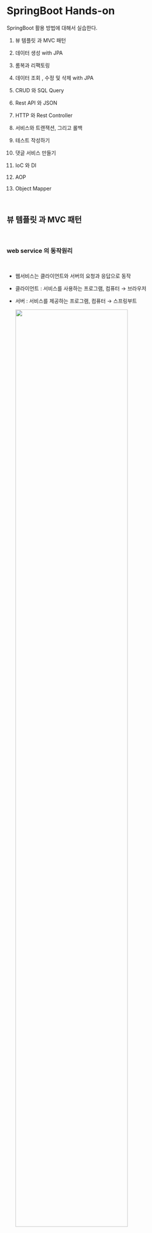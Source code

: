 #  SpringBoot Hands-on
 
SpringBoot 활용 방법에 대해서 실습한다.  

1. 뷰 템플릿 과 MVC 패턴

2. 데이터 생성 with JPA

3. 롬복과 리팩토링

4. 데이터 조회 , 수정 및 삭제  with JPA

5. CRUD 와 SQL Query

6. Rest API 와 JSON 

7. HTTP 와 Rest Controller

8. 서비스와 트랜잭션, 그리고 롤백

9. 테스트 작성하기

10. 댓글 서비스 만들기

11. IoC 와 DI

12. AOP

13. Object Mapper

<br/>

##  뷰 템플릿 과 MVC 패턴


<br/>

### web service 의 동작원리  

<br/>

- 웹서비스는 클라이언트와 서버의 요청과 응답으로 동작
- 클라이언트 : 서비스를 사용하는 프로그램, 컴퓨터 → 브라우저
- 서버 : 서비스를 제공하는 프로그램, 컴퓨터 → 스프링부트

  <img src="./assets/springboot_webservice.png" style="width: 80%; height: auto;"/>  

<br/>

hello world 출력 과정  

<br/>

- 스프링 부트 실행
- src - main - java - 기본패키지 - 메인 메소드를 가진 클래스 실행 (Run)
- Tomcat started on port(s) 8080 (http) → 웹 서버 실행 (동작)
- localhost:8080 → 내 컴퓨터의 서버 주소:포트번호, 포트번호 8080에서
  스프링 부트가 동작
- localhost:8080/hello.html → 'hello world' 출력 → 내 컴퓨터의 8080 
  번호에서 수행되고 있는 서버에게 hello.html 파일 요청  
  localhost:8080/hello.html  : 내 컴퓨터의 8080 번호에서 수행되고 있는 서버에게 hello.html 파일 요청
- src - main  - resources - static - hello.html → static
  폴더에서 파일을 찾아서 그 안의 HTML 코드를 응답으로 전송  

<br/>

### 뷰 템플릿의 필요성과 머스테치  

<br/>

- 웹페이지의 변수를 활용하는 뷰 템플릿과 분야별 담당자를 나누는 MVC 패턴
- 사용자 수마다 생성되는 페이지 ? → 화면을 담당하는 기술인 뷰 템플릿을 통해 극복
- 뷰 템플릿 : 웹 페이지를 하나의 틀로 만들고 변수를 삽입해 틀이 되는 페이지가 
- 변수의 값에 따라서 수많은 페이지로 변화 
- 스프링 부트의 머스테치 (Mustache) : 뷰 템플릿을 만드는 도구 ( Thymeleaf , JSP )
- 뷰 템플릿에는 처리 과정을 담당하는 Controller와 데이터를 관리하는 Model가 존재
- MVC 패턴 : 화면, 처리, 데이터를 각 담당자 별로 나누는 기법

  <img src="./assets/mvc1.png" style="width: 80%; height: auto;"/>  

  앞에 글자를 따서 MVC 라 부름.   
  
  <img src="./assets/mvc2.png" style="width: 60%; height: auto;"/>

<br/>

이제 지난번 생성했던 firstproject 를 intelliJ를 사용하여 오픈한다.  

<br/>

뷰 템플릿의 위치는  

프로젝트명 -> src -> main -> resources -> templates 에  생성한다.  

<img src="./assets/mvc3.png" style="width: 80%; height: auto;"/>  

<br/>

마우스 오른쪽 버튼 클릭하고 New File 선택하고 greetings.mustache 생성한다.  

제일 처음 생성하면 mustache 화일을 인식하지 못한다. plugin 설치 필요.  

<img src="./assets/mvc4.png" style="width: 80%; height: auto;"/>  

<br/>

IntelliJ 에서 Help -> Find Action 으로 이동한다.  

<img src="./assets/mvc5.png" style="width: 80%; height: auto;"/>  

<br/>

plugins입력하고 엔터를 친다.  

<img src="./assets/mvc6.png" style="width: 80%; height: auto;"/>  

<br/>

market place를 선택 한후 mustache를 입력하면 아래와 같이 나오고 첫번째 항목 선택후 Install 한다.  

<img src="./assets/mvc7.png" style="width: 80%; height: auto;"/>  

<br/>

다시 한번 greetings.mustache 생성을 해보면 에러 없이 생성이 된다.    

<img src="./assets/mvc8.png" style="width: 80%; height: auto;"/>

doc를 입력하고 tab을 누르면 자동으로 코드가 생성이 된다.  

<img src="./assets/mvc9.png" style="width: 80%; height: auto;"/>

<br/>

body tag 안에 값을 입력한다.

```html
<body>
    <h1>안녕하세요 반갑습니다.</h1> 
</body>
```  

<br/>

view template 이제 완성이 되었고 이것을 보기 위해서는 controller 가 필요하다.  

<br/>

### 컨트롤러 만들기   

<br/>  

컨트롤러는 아래와 같은 순서로 만든다.  

프로젝트명 -> src -> main -> java -> 기본 패키지 -> 'controller' package 생성   

기본 패키지명 위에서 마우스 오른쪽 키 클릭하고 New -> Package 선택  

<img src="./assets/controller1.png" style="width: 80%; height: auto;"/>  

아래와 같이 창이 뜨면 끝에 controller 이름을 붙여 넣는다.  

<img src="./assets/controller2.png" style="width: 60%; height: auto;"/>  

<br/>

controller 안에 java class를 생성합니다.  
New -> Java Class 선택 하고 FirstController라는 이름으로 생성.  

<img src="./assets/controller3.png" style="width: 80%; height: auto;"/>  

생성한 view template과 controller를 연결해 주기 위한 코드를 작성합니다.  


class 위에 @Controller 라는 Annotation을 입력하면 자동으로 import 가 삽입됩니다.  

<img src="./assets/controller4.png" style="width: 80%; height: auto;"/>  

Auto import가 안되면 Preferences ( 윈도우는 settings ) -> Editor -> General -> Auto import 에서 아래와 같이 체크를 하고 always옵션을 선택한다.  
배제된 항목이 있는지도 확인합니다.  

<img src="./assets/auto_import.png" style="width: 80%; height: auto;"/>  

<br/>

Method 를 추가합니다.  

url 연결 요청을 하기 위해 @GetMapping를 사용합니다.  ( Rest API )  

응답 페이지 설정 을 위해 return "페이지명" 을 입력합니다.  

이 페이지 명은 mustache의 화일명인 greetings 입니다.  
( 페이지명의 파일을 찾아서 브라우저로 전송  )

```java
package com.example.firstproject.controller;

import org.springframework.stereotype.Controller;
import org.springframework.web.bind.annotation.GetMapping;

@Controller
public class FirstController {
    @GetMapping("/hi")
    public String niceToMeetYou() {
        return "greetings";
    }
}
```  

자동으로 import 코드가 생성되지 않으면 import Class를 클릭한다.  

<img src="./assets/controller6.png" style="width: 80%; height: auto;"/> 

서버실행은 메인 method인 FirstprojectApplication 에서 실행하는데 이미 서비스가 기동되어 있으면 rerun (재시작) 아이콘을 한다.  

<br/>

web browser에서 http://localhost:8080/hi 를 입력하면 에러 메시지를 볼 수 있다.  

<img src="./assets/controller7.png" style="width: 60%; height: auto;"/>   

GetMapping의 옆에 지구본 모양을 클릭하면 API를 테스트 할수 있는 기능이 있다.   

Generate request in HTTP Client를 클릭한다.  

<img src="./assets/controller8.png" style="width: 80%; height: auto;"/>

<br/>

Rest API를 테스트 할수 있는 화면이 나오고 왼쪽 녹색 화살표를 클릭하면 테스트가 진행이되고 아래 콘솔 화면에 결과 값이 나온다.  

<img src="./assets/controller9.png" style="width: 80%; height: auto;"/>   

<br/>

데이터  흐름은 다음과 같다.  
 
<img src="./assets/controller10.png" style="width: 80%; height: auto;"/>

이제 뷰페이지에 변수를 삽입을 해 봅니다.  

mustache 화일에서 아래와 같이 {{변수이름}} 을 사용하여 수정합니다.  

```html
<body>
    <h1>{{username}} 반갑습니다.</h1>
</body>
```  

위와 같이 설정하고 재시작 버튼 클릭 한 후 브라우저에서 실행을 하면 아래와 같이 에러가 발생합니다.  

<img src="./assets/controller11.png" style="width: 80%; height: auto;"/>  

username 이라는 변수를 못 찾아서 에러가 발생했고 모델을 만들어서 에러를 제거 해야 합니다.  

<br/>

### 모델 만들기   

<br/>  

페이지에 변수 삽입 + 템플릿 변수를 활용하기 위해 모델을 사용합니다.  

Controller에 Model 받아오기 위해 파라미터에 추가 합니다.  

```java
package com.example.firstproject.controller;

import org.springframework.stereotype.Controller;
import org.springframework.ui.Model;
import org.springframework.web.bind.annotation.GetMapping;

@Controller
public class FirstController {
    @GetMapping("/hi")
    public String niceToMeetYou(Model model) {
        model.addAttribute("username", "jake lee"); //변수 등록
        return "greetings";
    }
}
```  
<br/>

Model class를 인식하지 못하여 붉은색으로 표시되며 import class를 클릭하면 import 가 삽입됩니다.  

<img src="./assets/model1.png" style="width: 80%; height: auto;"/>  

재시작 아이콘을 클릭하여 재기동 하고 웹 브라우저에서 확인 합니다.  

<img src="./assets/model2.png" style="width: 80%; height: auto;"/> 

<br/>

전체 흐름은 다음과 같다.  

<img src="./assets/model3.png" style="width: 100%; height: auto;"/> 


<br/>

## 데이터 생성 with JPA

<br/>

### JPA 

<br/>

JPA란 자바 ORM(Object Relational Mapping) 기술에 대한 API 표준 명세를 의미합니다.  

JPA는 특정 기능을 하는 라이브러리가 아니고, ORM을 사용하기 위한 인터페이스를 모아둔 것입니다.  

JPA는 자바 어플리케이션에서 관계형 데이터베이스를 어떻게 사용해야 하는지를 정의하는 방법중 한 가지 입니다.  

JPA는 단순히 명세이기 때문에 구현이 없습니다.  

JPA를 정의한 javax.persistence 패키지의 대부분은 interface , enum , Exception, 그리고  Annotation 들로 이루어져 있습니다.  

JPA의 핵심이 되는 EntityManager 는 아래와 같이 javax.persistence 패키지 안에 interface 로 정의되어 있습니다.  

JPA를 사용하기 위해서는 JPA를 구현한 Hibernate, EclipseLink, DataNucleus 같은 ORM 프레임워크를 사용해야 합니다.

우리가 Hibernate를 많이 사용하는 이유는 가장 범용적으로 다양한 기능을 제공하기 때문입니다.

<img src="./assets/jpa1.png" style="width: 100%; height: auto;"/> 

<br/>

### Hibernate 

<br/>

Hibernate는 JPA의 구현체 중 하나입니다.  

Hibernate는 SQL을 사용하지 않고 직관적인 코드(메소드)를 사용해 데이터를 조작할 수 있습니다.

Hibernate가 SQL을 직접 사용하지 않는다고 해서 JDBC API를 사용하지 않는 것은 아닙니다.

Hibernate가 지원하는 메소드 내부에서는 JDBC API가 동작하고 있으며, 단지 개발자가 직접 SQL을 작성하지 않을 뿐 입니다.

<img src="./assets/jpa2.png" style="width: 100%; height: auto;"/>   

JPA와 Hibernate는 마치 자바의 interface와 해당 interface를 구현한 class와 같은 관계입니다.   

<img src="./assets/jpa3.png" style="width: 100%; height: auto;"/>   

위 사진은 JPA와 Hibernate의 상속 및 구현 관계를 나타낸 것입니다.  

JPA의 핵심인 EntityManagerFactory , EntityManager , EntityTransaction 을 Hibernate에서는 각각 SessionFactory , Session , Transaction 으로 상속받고 각각 Impl로 구현하고 있음을 확인할 수 있습니다.  

<br/>

### Spring Data JPA 

<br/>

Spring Data JPA는 Spring에서 제공하는 모듈 중 하나로 JPA를 쉽고 편하게 사용할 수 있도록 도와줍니다.  

기존에 JPA를 사용하려면 EntityManager를 주입받아 사용해야 하지만,  
Spring Data JPA는 JPA를 한단계 더 추상화 시킨 Repository 인터페이스를 제공합니다.  

Spring Data JPA가 JPA를 추상화 했다는 말은, Spring Data JPA의 Repository의 구현에서 JPA를 사용하고 있다는 것입니다.  

사용자가 Repository 인터페이스에 정해진 규칙대로 메소드를 입력하면,  
Spring이 알아서 해당 메소드 이름에 적합한 쿼리를 날리는 구현체를 만들어서 Bean으로 등록해줍니다.  

<img src="./assets/jpa4.png" style="width: 80%; height: auto;"/>

<br/>

### Hibernate와 Spring Data JPA의 차이점
 
<br/>

하이버네이트는 JPA 구현체이고, 스프링 데이터 JPA는 JPA에 대한 데이터 접근의 추상화라고 말할 수 있습니다.  

스프링 데이터 JPA는 GenericDao라는 커스텀 구현체를 제공합니다. 이것의 메소드의 명칭으로 JPA 쿼리들을 생성할 수 있습니다.   

Spring Data를 사용하면 Hibernate, Eclipse Link 등의 JPA 구현체를 사용할 수 있습니다.  

또 한가지는 @Transaction 어노테이션을 통해 트랜잭션 영역을 선언하여 관리할 수 있습니다.  

Hibernate는 낮은 결합도의 이점을 살린 ORM 프레임워크로써 API 레퍼런스를 제공합니다.  

여기서 반드시 기억해야할 점은 Spring Data JPA는 항상 Hibernate와 같은 JPA 구현체가 필요합니다.  

<br/>

### Spring Data JPA로 데이터 생성하기  
 
<br/>

이번 예제는 H2 라고하는 SpringBoot에서 제공하는 메모리 DB를 사용합니다.  

<img src="./assets/spring_data_jpa1.png" style="width: 80%; height: auto;"/>  


Database는 SQL만 이해를 하고 Java 라는 언어를 이해를 하지 못한다.  

<img src="./assets/spring_data_jpa2.png" style="width: 80%; height: auto;"/>  

Java에서 DB에서 명령하기 위해 JPA를 사용한다.  

<img src="./assets/spring_data_jpa4.png" style="width: 80%; height: auto;"/>  

<br/>

JPA 와 H2 DB 를 사용하기 위해서는 project 구성시 Dependency에 추가 해야한다.  

<img src="./assets/spring_data_jpa3.png" style="width: 80%; height: auto;"/>  

JPA 핵심 도구는 Entity 와 Repository로 구성.  

<img src="./assets/spring_data_jpa5.png" style="width: 80%; height: auto;"/>  

Entity는 Java 객체를 DB가 이해 할수 있도록 규격화 한다.  

<img src="./assets/spring_data_jpa6.png" style="width: 80%; height: auto;"/>  

Repository는 DB에 전달하고 실행하는 기능을 담당한다.  

<img src="./assets/spring_data_jpa7.png" style="width: 80%; height: auto;"/>

이제 DTO를 Entity로 변환하고 Repository를 통해 DB에 저장하는 시나리오를 개발해 본다.  

<img src="./assets/spring_data_jpa8.png" style="width: 80%; height: auto;"/>  

- DTO : DTO(Data Transfer Object) 는 계층 간 데이터 교환을 하기 위해 사용하는 객체로, DTO는 로직을 가지지 않는 순수한 데이터 객체(getter & setter 만 가진 클래스)입니다.  

- VO : VO(Value Object) 값 오브젝트로써 값을 위해 쓰입니다.   

  read-Only 특징(사용하는 도중에 변경 불가능하며 오직 읽기만 가능)을 가집니다.  

  DTO와 유사하지만 DTO는 setter를 가지고 있어 값이 변할 수 있습니다.

<br/>

1단계 : Form에서 데이터를 DTO를 통해 Controller로 가져온다.  

<img src="./assets/spring_data_jpa9.png" style="width: 80%; height: auto;"/>  

<br/>

입력 폼을 만듭니다.  

../templates/articles/new.mustache
```html
<form class="container" action="/articles/create" method="post">
    <div class="mb-3">
        <label class="form-label">제목</label>
        <!-- 입력값: title -->
        <input type="text" class="form-control" name="title">
    </div>
    <div class="mb-3">
        <label class="form-label">내용</label>
        <!-- 입력값: content -->
        <textarea class="form-control" rows="3" name="content"></textarea>
    </div>
    <button type="submit" class="btn btn-primary">Submit</button>
</form>
```

<br/>

ArticleController를 생성한다.  

../controller/ArticleController
```java
package com.example.firstproject.controller;
import org.springframework.stereotype.Controller;
import org.springframework.web.bind.annotation.GetMapping;
@Controller
public class ArticleController {
    @GetMapping("/articles/new")
    public String newArticleForm() {
        return "articles/new";
    }
}
```  

<br/>

폼 데이터를 전송한다.    

../templates/articles/new.mustache
```html
<form class="container" action="/articles/create" method="post">
    <div class="mb-3">
        <label class="form-label">제목</label>
        <!-- 입력값: title -->
        <input type="text" class="form-control" name="title">
    </div>
    <div class="mb-3">
        <label class="form-label">내용</label>
        <!-- 입력값: content -->
        <textarea class="form-control" rows="3" name="content"></textarea>
    </div>
    <button type="submit" class="btn btn-primary">Submit</button>
</form>
```  

<br/>

폼 데이터를 받는다.    

<img src="./assets/spring_data_jpa9_1.png" style="width: 80%; height: auto;"/>

../controller/ArticleController
```java
package com.kt.edu.firstproject.controller;

import com.kt.edu.firstproject.dto.ArticleForm;
import org.springframework.stereotype.Controller;
import org.springframework.web.bind.annotation.GetMapping;
import org.springframework.web.bind.annotation.PostMapping;

@Controller
public class ArticleController {
    @GetMapping("/articles/new")
    public String newArticleForm() {
        return "articles/new";
    }
    @PostMapping("/articles/create")
    public String createArticle(ArticleForm form) {
        System.out.println(form.toString());
        return "";
    }
}
```  

<br/>

DTO를 생성한다.  

../dto/ArticleForm
```java
package com.kt.edu.firstproject.dto;

public class ArticleForm {
    private String title;
    private String content;

    public ArticleForm(String title, String content) {
        this.title = title;
        this.content = content;
    }
    @Override
    public String toString() {
        return "ArticleForm{" +
                "title='" + title + '\'' +
                ", content='" + content + '\'' +
                '}';
    }
}
```  

<br/>

2단계 : DTO를 Entity 로 변환한다.    

<img src="./assets/spring_data_jpa10.png" style="width: 80%; height: auto;"/>  

<br/>

Entity를 생성한다.  

../controller/ArticleController
```java
...
@Controller
public class ArticleController {
    ...
    @PostMapping("/articles/create")
    public String createArticle(ArticleForm form) {
        System.out.println(form.toString());
        // 1. Dto를 Entity 변환
        Article article = form.toEntity();
        // 2. Repository에게 Entity를 DB로 저장하게 함
        return "";
    }
}
```   

Article 라인에 붉은 전구가 들어오고 클릭하여 create class를 클릭한다.  

<img src="./assets/spring_data_jpa11.png" style="width: 80%; height: auto;"/>  


Destination Package에는 entity 를 입력한다.  

<img src="./assets/spring_data_jpa12.png" style="width: 80%; height: auto;"/>  

entity 폴더가 생성이 되고 Article이 생성된 것을 확인 할 수 있다.  

<img src="./assets/spring_data_jpa13.png" style="width: 80%; height: auto;"/>  

<br/>

Article class에 entity를 작성한다.  DTO와 유사하다.  

../entity/Article
```java
package com.kt.edu.firstproject.entity;

import jakarta.persistence.Column;
import jakarta.persistence.Entity;
import jakarta.persistence.GeneratedValue;
import jakarta.persistence.Id;

@Entity //DB가 해당 객체를 인식 가능
public class Article {

    @Id   // 대표 값
    @GeneratedValue // 자동생성

    private Long id;

    @Column
    private String title;

    @Column
    private String content;
    public Article(Long id, String title, String content) {
        this.id = id;
        this.title = title;
        this.content = content;
    }


    @Override
    public String toString() {
        return "Article{" +
                "id=" + id +
                ", title='" + title + '\'' +
                ", content='" + content + '\'' +
                '}';
    }
}
```

<br/>

Form 에  Entity로 변환하기 위해 toEntity Method를 생성한다.  

toEntity에 마우스를 가지고 가면 create method 가 나오고 클릭하면 ArticleForm으로 이동하여 method를 만들수 있다.  

<img src="./assets/spring_data_jpa14.png" style="width: 80%; height: auto;"/>  

<br/>

../dto/ArticleForm
```java
package com.example.firstproject.dto;
import com.example.firstproject.entity.Article;
public class ArticleForm {
    ...
    public Article toEntity() {
        return new Article(null, title, content);
    }
}
```  

<br/>

3단계 : 데이터를 저장한다.      

<br/>

ArticleRepository 에  Repository를 추가한다.  

<br/>

../controller/ArticleRepository
```java
...
@Controller
public class ArticleController {
    ...
    private ArticleRepository articleRepository; //추가

    @PostMapping("/articles/create")
    public String createArticle(ArticleForm form) {
        System.out.println(form.toString());
        // 1. Dto를 Entity 변환
        Article article = form.toEntity();
        // 2. Repository에게 Entity를 DB로 저장하게 함
        Article saved = articleRepository.save(article); //추가
        return "";
    }
}
```   

<br/>

Repository를 작성한다.  
먼저 repository 패키지를 생성한다.  
- 이름 : com.kt.edu.firstproject.repository


<img src="./assets/spring_data_jpa15.png" style="width: 80%; height: auto;"/>  

<br/>

repository 패키지 위에서 마우스 오른쪽 버튼을 눌러 ArticleRepository 라는 `Interface` 를 생성한다.  

<img src="./assets/spring_data_jpa16.png" style="width: 80%; height: auto;"/>  

extends 라는 구문은 상속을 받는 다는 의미이며 여기서는 CRUD를 새로 구현할 필요가 없다.  

../repository/ArticleRepository  
```java
ppackage com.kt.edu.firstproject.repository;

import com.kt.edu.firstproject.entity.Article;
import org.springframework.data.repository.CrudRepository;

public interface ArticleRepository extends CrudRepository<Article, Long> {
}
```  

ArticleRepository 가 작성이 되면 ArticleController 로 이동하여 에러난 부분을 수정한다.   ( import class 등 )    

```java
@Controller
public class ArticleController {
// 이전
    private ArticleRepository articleRepository;
```  
<br/>

추가적으로 repository 객체를 생성하지 않고 AutoWired를 추가하면
springboot가 알아서 처리한다.  

```java
@Controller
public class ArticleController {
    // 이후
    @Autowired // 스프링 부트가 미리 생성해놓은 리파지터리 객체를 가져옴(DI)
    private ArticleRepository articleRepository;
```  

<br/>

테스트를 하기 위해 System.out 로직을 삽입한다.  

../controller/ArticleController
```java
package com.kt.edu.firstproject.controller;

import com.kt.edu.firstproject.dto.ArticleForm;
import com.kt.edu.firstproject.entity.Article;
import com.kt.edu.firstproject.repository.ArticleRepository;
import org.springframework.beans.factory.annotation.Autowired;
import org.springframework.stereotype.Controller;
import org.springframework.web.bind.annotation.GetMapping;
import org.springframework.web.bind.annotation.PostMapping;

@Controller
public class ArticleController {

    @Autowired // 스프링 부트가 미리 생성해놓은 리파지터리 객체를 가져옴(DI)
    private ArticleRepository articleRepository;

    @GetMapping("/articles/new")
    public String newArticleForm() {
        return "articles/new";
    }
    @PostMapping("/articles/create")
    public String createArticle(ArticleForm form) {
        System.out.println(form.toString());
        //1. DTO를 를 변환 , entity
        Article article = form.toEntity();
        System.out.println(article.toString());
        
        // 2. Repository에게 Entity를 DB로 저장하게 함
        Article saved = articleRepository.save(article);
        System.out.println(saved.toString());

        return "";
    }
}
```  

<br/>

4단계 : 데이터를 저장 확인.      

<br/>  

<img src="./assets/spring_data_jpa17.png" style="width: 100%; height: auto;"/>  

프로젝트를 재시작하고 웹 브라우저에서 값을 입력하고 submit을 한다.  

<img src="./assets/spring_data_jpa18.png" style="width: 100%; height: auto;"/>  

IntelliJ의 console에 id 값이 1로 되어 있는것을 확인 할 수 있다.  

<img src="./assets/spring_data_jpa19.png" style="width: 100%; height: auto;"/>  

한번더 submit을 하면 id 가 2로 증가가 된다.  

<br/>

5단계 : H2 DB 접속 및 설정      

<br/> 

SpringBoot는 내부적으로 H2 Database 를 사용하며 H2 DB 접근을 위해서는 아래 설정값을 추가한다.  

../resources/application.properties  
```bash
# h2 DB, 웹 콘솔 접근 허용
spring.h2.console.enabled=true
```  

프로젝트 재기동을 하고 웹 브라우저에서 http://localhost:8080/h2-console 를 입력한다.   

처음부터 접속하면 바로 에러가 발생을 한다.  

IntelliJ 화면에서 찾기 ( 맥 기준 : cmd + F) 사용하여 jdbc로 검색하면 아래 내용을 확인 할 수 있다.  

<img src="./assets/spring_data_jpa20.png" style="width: 100%; height: auto;"/> 

url 을 복사해사 웹 브라우저의 h2 web admin의 JDBC URL 에 붙여 넣기하고 connect 한다.  ( url은 재기동시 계속 변경된다. 향후에 고정 하는 방법 설명 예정 )  

<img src="./assets/spring_data_jpa21.png" style="width: 100%; height: auto;"/>  

접속이 성공하면 아래와 같이 나온다.  
ARTICLE 테이블을 선택 하고 RUN 버튼을 클릭하여 데이터를 조회한다.  

<img src="./assets/spring_data_jpa22.png" style="width: 100%; height: auto;"/>  

데이터가 아무것도 조회 되지 않는다. H2 DB는 메모리 DB이기 때문에 재기동하면
데이터가 삭제가 된다.  

이제 웹에서 http://localhost:8080/articles/new 입력하고 다시 데이터를 보내본다.    

데이터 1건이 입력 된 것을 확인 할 수 있다.  

<img src="./assets/spring_data_jpa23.png" style="width: 100%; height: auto;"/>  


<br/>

## 롬복과 리팩토링

<br/>

### Lombok 과 Refactoring

<br/>

롬복 ( Lombok ) 이란 소스를 간소화 시켜주는 라이브러리 이다.  
필수 코드 기입 최소화 및 로깅 기능을 개선 할 수 있다.

<img src="./assets/lombok1.png" style="width: 100%; height: auto;"/>    

리팩토링 ( Refactoring ) 이란 코드의 구조 성능의 개선을 말한다.  


롬복을 설치한다.  ( IntelliJ는 이미 포함이 되어 있음 )
롬복을 설치한 이후에 pom 파일에 아래 내용을 추가한다.  

pom.xml
```bash
<dependency>
    <groupId>org.projectlombok</groupId>
    <artifactId>lombok</artifactId>
    <optional>true</optional>
</dependency>
```  

<br/>

아래와 같이 추가 하면 된다.  

<img src="./assets/lombok2.png" style="width: 100%; height: auto;"/>   

<br/>

M으로 표시된 아이콘이 보이고  Load Maven Changes 라고 나오는데  이것을 클릭한다.  

<img src="./assets/lombok3.png" style="width: 100%; height: auto;"/>   

화면 하단에 아래와 같이 라이브러리를 다운 받기 시작한다. 시간이 좀 소요된다.    

<img src="./assets/lombok4.png" style="width: 100%; height: auto;"/>  

다운이 완료가 되면 오른쪽에 Maven Tab을 클릭하고 Dependency에 가면 라이브러리가 추가 된것을 확인 할 수 있다.   

<img src="./assets/lombok5.png" style="width: 100%; height: auto;"/>   

<br/>

### Lombok 플러그인 설치

<br/>

Intellij 2020.3 버전부터는 Lombok Plugin을 기본으로 제공하고 있습니다. 

이하 버전에서는 상단 Help > Find Action > Plugins > "lombok" 검색 > Install 클릭하여 설치합니다.

<img src="./assets/lombok6.png" style="width: 100%; height: auto;"/>    

설치가 완료되면 IntelliJ 를 재시작합니다.  

plugins를 활성화 하기 위해서 Preferences > Build, Execution, Deployment > Compiler > Annotation Processors에서 Enable annotation processing을 체크해줍니다. 

<img src="./assets/lombok7.png" style="width: 100%; height: auto;"/>    


<br/>

### refactoring

<br/>

Intellij 2020.3 버전부터는 Lombok Plugin을 기본으로 제공하고 있습니다.   

ArticleForm java 화일에서 생성사와 toString을 지우고 Annotation을 추가한다.  

붉은색으로 글씨가 나오기 때문에 import class를 해준다.  

../dto/ArticleForm
```java
package com.kt.edu.firstproject.dto;

import com.kt.edu.firstproject.entity.Article;

@AllArgsConstructor
@ToString
public class ArticleForm {
    private String title;
    private String content;

    public Article toEntity() {
        return new Article(null,title,content);
    }
}
```  

<br/>

Article 화일도 수정한다.  

../entity/Article
```java
package com.kt.edu.firstproject.entity;

import jakarta.persistence.Column;
import jakarta.persistence.Entity;
import jakarta.persistence.GeneratedValue;
import jakarta.persistence.Id;

@Entity
@AllArgsConstructor
@ToString
public class Article {
    @Id
    @GeneratedValue
    private Long id;
    
    @Column
    private String title;
    
    @Column
    private String content;
}
```  

<br/>

로그는 Slf4j 를 사용하고  System.out.println을 대체한다.  

../controller/ArticleController  
```java
package com.kt.edu.firstproject.controller;

import com.kt.edu.firstproject.dto.ArticleForm;
import com.kt.edu.firstproject.entity.Article;
import com.kt.edu.firstproject.repository.ArticleRepository;
import org.springframework.beans.factory.annotation.Autowired;
import org.springframework.stereotype.Controller;
import org.springframework.web.bind.annotation.GetMapping;
import org.springframework.web.bind.annotation.PostMapping;

@Slf4j // 로깅을 위한 롬복 어노테이션
@Controller
public class ArticleController {

    @Autowired // 스프링 부트가 미리 생성해놓은 리파지터리 객체를 가져옴(DI)
    private ArticleRepository articleRepository;

    @GetMapping("/articles/new")
    public String newArticleForm() {
        return "articles/new";
    }
    @PostMapping("/articles/create")
    public String createArticle(ArticleForm form) {
        log.info(form.toString());    // println() 을 로깅으로 대체!

        //1. DTO를 를 변환 , entity
        Article article = form.toEntity();
        log.info(article.toString());    // println() 을 로깅으로 대체!

        // 2. Repository에게 Entity를 DB로 저장하게 함
        Article saved = articleRepository.save(article);
        log.info(saved.toString());   // println() 을 로깅으로 대체!

        return "";
    }
}
```  

프로젝트를 재시동하고 웹 브라우저에서 http://localhost:8080/articles/new 로 접속하여 submit 을 하면 다시 데이터가 생성이 된다.  

<img src="./assets/lombok8.png" style="width: 80%; height: auto;"/> 

log 형태로 system.out보다 더 많은 데이터가 나오는 것을 볼 수 있다.  


<br/>

## 데이터 조회 , 수정 및 삭제 with JPA

<br/>

### 데이터 조회

<br/>

데이터 조회 흐름

<img src="./assets/jpa_read1.png" style="width: 80%; height: auto;"/>    

기존에 생성한 프로젝트는 웹브라우저 를 통하여 데이터를 전달 받았고 우리는
http://localhost:8080/articles/1 이런 형태로 데이터를 조회하고자 한다. ( 1은 테이블의 key 값 )  

데이터를 받아주기 위한 controller를 생성합니다.  
ArticleController가 있기 때문에 아래 처럼 추가합니다.  

- URL요청 처리
  @GetMapping("/articles/{id}")
- URL에서 id를 변수로 가져오기
  @PathVariable   

../controller/ArticleController  
```java
...
@Controller
@Slf4j
public class ArticleController {
    ...
    @GetMapping("/articles/{id}") // 해당 URL요청을 처리 선언
    public String show(@PathVariable Long id) { // URL에서 id를 변수로 가져옴
        log.info("id = " + id);
        return "";
    }
}
```  

재기동을 하고 웹 브라우저에서 http://localhost:8080/articles/1 호출하면 IntelliJ Console에서 로그 정보를 통해 id 가 1인 값이 전달 된것을 확인 할 수 있다.  

<img src="./assets/jpa_read2.png" style="width: 80%; height: auto;"/>   

아래 단계를 통해 데이터를 가져온다.

- 1단계 : id로 데이터를 가져오기 
- 2단계 : 가져온 데이터를 모델에 등록
- 3단계 : 보여줄 페이지를 설정 

<br/> 

<img src="./assets/jpa_read3.png" style="width: 80%; height: auto;"/>   

데이터를 가져오는 것은 Repository의 역할이다.  

findById는 이미 Repository Interface에 정의된 method 이고 여기에
구현을 하면 된다.  ( interface는 껍데기만 있음 )  

../controller/ArticleController
```java
      // 1: id로 데이터를 가져옴!
        Article articleEntity = articleRepository.findById(id).orElse(null);  // orElse는 데이터가 없으면 다른 값 return
        return "";
 ```  

view에서 데이터를 보여주기 위해 가져온 데이터를 모델에 등록한다.  

<img src="./assets/jpa_read4.png" style="width: 80%; height: auto;"/>   

<br/>

show 매개변수에  model 을 추가한다.  

../controller/ArticleController
```java
public String show(@PathVariable Long id, Model model) { // URL에서 id를 변수로 가져옴
        log.info("id = " + id);

        // 1: id로 데이터를 가져옴!
        Article articleEntity = articleRepository.findById(id).orElse(null);  // orElse는 데이터가 없으면 다른 값 return
        // 2: 가져온 데이터를 모델에 등록!
        model.addAttribute("article", articleEntity);
        
        return "";
```  

데이터를 보여 주기 위해 페이지를 설정한다.  
articles 폴더에 show 라는 mustache 파일이 있다고 가정한다.  

../controller/ArticleController
```java
      // 1: id로 데이터를 가져옴!
        Article articleEntity = articleRepository.findById(id).orElse(null);  // orElse는 데이터가 없으면 다른 값 return
        // 2: 가져온 데이터를 모델에 등록!
        model.addAttribute("article", articleEntity);
        // 3: 보여줄 페이지를 설정!
        return "articles/show";
 ```  

 mustache 화일을 만들기 위해서 resourcs > templates > articles로 이동하여 New > File 선택하고 화일명을 입력한다.  
 
<img src="./assets/jpa_read5.png" style="width: 80%; height: auto;"/>   

 ../articles/show.mustache
 ```html
 
<style>
    table, th, td {
        border: 1px solid black;
    }
</style>

<table class="table" style="width:50%">
    <thead>
    <tr>
        <th scope="col">ID</th>
        <th scope="col">Title</th>
        <th scope="col">Content</th>
    </tr>
    </thead>
    <tbody>
    {{#article}}
        <tr>
            <th>{{id}}</th>
            <td>{{title}}</td>
            <td>{{content}}</td>
        </tr>
    {{/article}}
    </tbody>
</table>
 ```  
프로젝트를 재기동하고 웹 브라우저에서  http://localhost:8080/articles/new 를 접속을하고 데이터를 생성한다.   

그리고  http://localhost:8080/articles/1 를 호출 해본다.  
아래와 같은 에러가 발생한다.  

<img src="./assets/jpa_read6.png" style="width: 80%; height: auto;"/>   

entity에 Default 생성자가 없다는 에러 이다.
Default 생성자는 파라미터가 하나도 없는 생성자이다.  
  
```bash
No default constructor for entity: : com.kt.edu.firstproject.entity
```  

Article 자바 화일에 lombok을 이용하여 생성자를 생성한다.  
```bash
...
@Entity
@AllArgsConstructor
@NoArgsConstructor // Default 생성자 추가
@ToString
public class Article {
    @Id
    @GeneratedValue
    private Long id;
...
}
```  

재기동 하면 데이터가 삭제가 되기 때문에 다시 한번 데이터를 입력한다.   

입력 후에  http://localhost:8080/articles/1 를 호출 하면
아래 화면을 볼수 있습니다.  

<img src="./assets/jpa_read7.png" style="width: 80%; height: auto;"/>  


<br/>

### 데이터 전체 조회

<br/>

데이터 전체 조회 흐름

<img src="./assets/jpa_list1.png" style="width: 80%; height: auto;"/>    

ArticleController 에 index라는 메소드를 생성한다.  

../controller/ArticleController  
```java
...
@Controller
@Slf4j
public class ArticleController {
    ...
    @GetMapping("/articles")
    public String index() {
        // 1: 모든 Article을 가져온다!
        // 2: 가져온 Article 묶음을 뷰로 전달!
        // 3: 뷰 페이지를 설정!
        return "";
    }
}
```  

<br/>

controller 흐름  

<img src="./assets/jpa_list2.png" style="width: 80%; height: auto;"/>    

<br/>

Article 데이터를 가져오기 위해서는 Repository가 필요하고 findAll 함수는 모든 데이터를 가져오는 기능을 한다.  

데이터 묶음을 가져오기 위해 List를 사용한다.  

../controller/ArticleController  
```java
...
@Controller
@Slf4j
public class ArticleController {
    ...
    @GetMapping("/articles")
    public String index() {
        // 1: 모든 Article을 가져온다!
        List<Article> articleEntityList = articleRepository.findAll();
        // 2: 가져온 Article 묶음을 뷰로 전달!
        // 3: 뷰 페이지를 설정!
        return "";
    }
}
```  

findAll 함수에 마우스를 올리면 타입이 불일치 하는 것을 알 수 있다.  
이때 캐스팅을 해야 한다.  

<img src="./assets/jpa_list3.png" style="width: 80%; height: auto;"/>    

Iterable로 변경하면 에러가 사라진다.  

../controller/ArticleController  
```java
...
@Controller
@Slf4j
public class ArticleController {
    ...
    @GetMapping("/articles")
    public String index() {
        // 1: 모든 Article을 가져온다!
        Iterable<Article> articleEntityList = articleRepository.findAll();
        // 2: 가져온 Article 묶음을 뷰로 전달!
        // 3: 뷰 페이지를 설정!
        return "";
    }
}
```  

Iterable을 익숙한 ArrayList로 변경해보자.   

repository 폴더로 이동하여 ArticleRepository를 클릭한다.  

<img src="./assets/jpa_list4.png" style="width: 80%; height: auto;"/>   

ArticleRepository는 CrudRepository를 오버라이딩 하여 새로운 method를 만들어 줍니다.  

interface 안에서 마우스 오른쪽을 클릭하고 Generate > Override를 선택합니다.   

<img src="./assets/jpa_list5.png" style="width: 60%; height: auto;"/>   

오버라이드할 findAll 함수를 선택하고 OK를 누르면 소스가 생성이 됩니다.  

<img src="./assets/jpa_list6.png" style="width: 80%; height: auto;"/>   

Iterable을 ArrayList로 변경하여 method override를 합니다.  

../repository/ArticleRepository
```java
public interface ArticleRepository extends CrudRepository<Article, Long> {
    @Override
    ArrayList<Article> findAll();
}
```  
<br/>

ArticleController도 List로 변경을 하면 에러가 발생하지 않습니다.  

../controller/ArticleController  
```java
 @GetMapping("/articles")
    public String index() {
        // 1: 모든 Article을 가져온다!
        List<Article> articleEntityList = articleRepository.findAll();
        // 2: 가져온 Article 묶음을 뷰로 전달!
        // 3: 뷰 페이지를 설정!
        return "";
    }
```    

모델에 데이터를 등록합니다.  
articleList 라는 이름으로 articleEntityList 를 전달 합니다.  
  
../controller/ArticleController  
```java
...
@Controller
@Slf4j
public class ArticleController {
    ...
    @GetMapping("/articles")
    public String index(Model model) {
        // 1: 모든 Article을 가져온다!
        List<Article> articleEntityList = articleRepository.findAll();
        // 2: 가져온 Article 묶음을 뷰로 전달!
        model.addAttribute("articleList", articleEntityList);
        // 3: 뷰 페이지를 설정!
        return "";
    }
}
```  

<br/>

뷰페이지를 연결합니다.  

articles 폴더에 index mustache 화일로 설정합니다.  

../controller/ArticleController  
```java
...
@Controller
@Slf4j
public class ArticleController {
    ...
    @GetMapping("/articles")
    public String index(Model model) {
        // 1: 모든 Article을 가져온다!
        List<Article> articleEntityList = articleRepository.findAll();
        // 2: 가져온 Article 묶음을 뷰로 전달!
        model.addAttribute("articleList", articleEntityList);
        // 3: 뷰 페이지를 설정!
        return "articles/index";
    }
}
``` 

index.mustache 화일을 생성합니다.  
model에서 articleList로 보냈기 때문에 articleList로 설정한다.  

../articles/index.mustache
```html
<style>
    table, th, td {
        border: 1px solid black;
    }
</style>

<table class="table" style="width:50%">
  <thead>
  <tr>
    <th scope="col">ID</th>
    <th scope="col">Title</th>
    <th scope="col">Content</th>
  </tr>
  </thead>
  <tbody>
  {{#articleList}}
    <tr>
      <th>{{id}}</th>
      <td>{{title}}</td>
      <td>{{content}}</td>
    </tr>
  {{/articleList}}
  </tbody>
</table>
```  

웹브라우저에서 데이터를 3건 정도 입력한다.  

<img src="./assets/jpa_list7.png" style="width: 80%; height: auto;"/>   

웹브라우저에서 http://localhost:8080/articles 를 사용하여 데이터를 조회해 보면 3건이 들어가 있는 것을 확인 할 수 있다.  

<img src="./assets/jpa_list8.png" style="width: 60%; height: auto;"/>   

mustache 문법을 보면 articleList 에 데이터가 복수개 이면 아래 내용이 데이터 갯수 만큼 반복으로 수행된다.  

```html
{{#articleList}}
    <tr>
      <th>{{id}}</th>
      <td>{{title}}</td>
      <td>{{content}}</td>
    </tr>
  {{/articleList}}
```  


<br/>

### 링크와 리다이렉트

<br/>

링크와 리다이렉트를 통해, 페이지간 이동을 연결합니다.

<img src="./assets/link1.png" style="width: 80%; height: auto;"/>    

Link는 Request를 하고 Redirect는 Response 에 해당 합니다.  

<img src="./assets/link2.png" style="width: 80%; height: auto;"/>  

Link는 `<a> , <form>` 의 형태로 사용합니다.  
  
<img src="./assets/link3.png" style="width: 80%; height: auto;"/>  

<br/>

Redirect는 해당 페이지에서 다른 페이지로 연결 할때 사용합니다.  

<img src="./assets/link4.png" style="width: 80%; height: auto;"/>  

목록에서 새 글작성 링크를 만든다.    

../articles/index.mustache  
```html
<table class="table">
  ...
</table>
<a href="/articles/new">New Article</a>
```  

망치 아이콘을 클릭하고 웹 브라우저에서 http://localhost:8080/articles 를 입력한다.   

New Article 링크가 생성 된것을 확인 할 수 있다.  

<img src="./assets/link5.png" style="width: 80%; height: auto;"/>  

목록 돌아가기 링크를 만든다.  

../articles/new.mustache
```html
<form class="container" action="/articles/create" method="post">
  ...
  <button type="submit" class="btn btn-primary">Submit</button>
  <a href="/articles">Back</a>
</form>
```  

<img src="./assets/link6.png" style="width: 80%; height: auto;"/>  

<br/>

새글 저장 후에 상세 페이지로 redirect 한다.  

ArticleController 에 리다이렉트를 추가 한다.  

../controller/ArticleController  
```java
...
@Controller
@Slf4j
public class ArticleController {
    ...
    @PostMapping("/articles/create")
    public String createArticle(ArticleForm form) {
        log.info(form.toString());
        Article article = form.toEntity();
        log.info(article.toString());
        Article saved = articleRepository.save(article);
        log.info(saved.toString());
        // 리다이렉트 적용: 생성 후, 브라우저가 해당 URL로 재요청
        return "redirect:/articles/" + saved.getId();
    }
    ...
}
```  

<br/>
Article 에 Getter를 추가한다.  

```java
../entity/Article
@Entity
@AllArgsConstructor
@NoArgsConstructor
@ToString
@Getter // 롬복으로 Getter 추가
public class Article {
    @Id
    @GeneratedValue
    private Long id;
    @Column
    private String title;
    @Column
    private String content;
}
```   

상세 페이지에서 전체 목록으로 이동하는 Link를 만든다.   

../articles/show.mustache
```html
<table class="table">
  ...
</table>
<a href="/articles">Go to Article List</a>
```

<br/>

index.mustache에 
```html
<a href="/articles/{{id}}">{{title}}</a>  
```
를 추가한다.   

../articles/index.mustache
```html
...
  {{#articleList}}
    <tr>
      <th>{{id}}</th>
      <!-- 제목에 링크 걸기 -->
      <td><a href="/articles/{{id}}">{{title}}</a></td>
      <td>{{content}}</td>
    </tr>
  {{/articleList}}
  </tbody>
</table>
<a href="/articles/new">New Article</a>
```  

재기동을 하고  웹브라우저에서 http://localhost:8080/articles 를 입력하고
데이터가 없으면 New Article를 통해 추가한다.  

아래와 같이 나오면 성공.  

<img src="./assets/link7.png" style="width: 80%; height: auto;"/>  

<br/>

전체 흐름은 아래와 같다.  

<img src="./assets/link8.png" style="width: 80%; height: auto;"/>  

<br/>

### 수정 폼 만들기

<br/>

데이터 수정을 위한 수정 폼을 만든다.  

<img src="./assets/modify1.png" style="width: 80%; height: auto;"/>    

수정폼으로 이동하기 위해 수정 링크를 추가한다.  

../articles/show.mustache
```html
<!-- 수정 링크 추가 -->
<a href="/articles/{{article.id}}/edit" class="btn btn-primary">Edit</a>
<a href="/articles">Go to Article List</a>
```  

<br/>

수정 입력을 받기 위해서 컨트롤러에 수정 method 를 추가한다.  

```java
...
@Controller
@Slf4j
public class ArticleController {
    ...
    @GetMapping("/articles/{id}/edit")
    public String edit(@PathVariable Long id, Model model) {
        // 수정할 데이터 가져오기
        Article articleEntity = articleRepository.findById(id).orElse(null);
        // 모델에 데이터 등록
        model.addAttribute("article", articleEntity);
        // 뷰 페이지 설정
        return "articles/edit";
    }
}
```  

<br/>

수정 페이지를 작성한다.  

../articles/edit.mustache
```html
{{#article}}
<form class="container" action="" method="post">
  <div class="mb-3">
    <label class="form-label">제목</label>
    <input type="text" class="form-control" name="title" value="{{title}}">
  </div>
  <div class="mb-3">
    <label class="form-label">내용</label>
    <textarea class="form-control" rows="3" name="content">{{content}}</textarea>
  </div>
  <button type="submit" class="btn btn-primary">Submit</button>
  <a href="/articles/{{id}}">Back</a>
</form>
{{/article}}
```

Edit 메뉴가 나오는 것을 확인 할 수 있다.  

<img src="./assets/modify2.png" style="width: 80%; height: auto;"/>   

Edit 메뉴를 클릭하면 수정폼으로 이동한다.  

<img src="./assets/modify3.png" style="width: 80%; height: auto;"/>   

<br/>

전체 흐름은 다음과 같다.  

<img src="./assets/modify4.png" style="width: 80%; height: auto;"/>  

<br/>

### 데이터 수정하기

<br/>

이제 데이터를 수정하여 DB에 update를 합니다.  

<img src="./assets/modify5.png" style="width: 80%; height: auto;"/>    

<br/>

웹페이지와 서버간의 통신은 HTTP를 사용하며  SpringBoot 서버는 MVC로 구현을 하고  JPA를 통해 DB와 연결합니다.  

<img src="./assets/modify6.png" style="width: 80%; height: auto;"/>   

<br/>

HTTP와  매핑되는 SQL 기능

<img src="./assets/modify7.png" style="width: 80%; height: auto;"/>  

데이터를 계속 넣어주는 번거로움을 피하기 위해  더미 데이터를 sql로 작성합니다.  
이렇게 작성을 하면 재기동시에 아래 구문이 실행이 되고 H2 DB에 저장이 된다.  

../resources/data.sql
```sql
INSERT INTO article(id, title, content) VALUES(1, '1', '테스트 1');
INSERT INTO article(id, title, content) VALUES(2, '2', '테스트2');
INSERT INTO article(id, title, content) VALUES(3, '3', '테스트 3');
```  

추가적으로 application.properties에 아래 구문을 추가한다.  

../resources/application.properties
```
# data.sql 적용을 위한 설정(스프링부트 2.5 이상 필수)
spring.jpa.defer-datasource-initialization=true
```
재기동 하고 웹브라우저에 http://localhost:8080/articles 를 입력하면
데이터가 3건 들어가 있는 것을 확인 할 수 있다.  

<img src="./assets/h2db_auto_insert.png" style="width: 80%; height: auto;"/>  

<br/>

수정페이지를 변경합니다.  

edit.mustache 에서 action 에 데이터를 보낼 곳을 설정합니다.  
method는 보내는 방법을 설정합니다. 여기서는  post를 사용합니다.  

데이터를 보내는 값을 설정을 해줍니다.  ( hidden은 숨겨서 데이터 보내기 )  

```html
  <input name="id" type="hidden" value="{{id}}" />
```  

전체 수정  

../articles/edit.mustache
```html
{{#article}}
<form class="container" action="/articles/update" method="post">
  <input name="id" type="hidden" value="{{id}}" />
  <div class="mb-3">
    <label class="form-label">제목</label>
    <input type="text" class="form-control" name="title" value="{{title}}">
  </div>
  <div class="mb-3">
    <label class="form-label">내용</label>
    <textarea class="form-control" rows="3" name="content">{{content}}</textarea>
  </div>
  <button type="submit" class="btn btn-primary">Submit</button>
  <a href="/articles/{{id}}">Back</a>
</form>

{{/article}}
```  

여기 까지 진행 흐름 입니다.  

<img src="./assets/modify8.png" style="width: 80%; height: auto;"/>  

<br/>  

수정폼을 받아 오기 위해서 controller에  method를 추가 합니다.  
update 메소드에 ArticleForm 으로 받는다.  

../controller/ArticleController
```java
...
@Controller
@Slf4j
public class ArticleController {
    ...
    @PostMapping("/articles/update")
    public String update(ArticleForm form) {
        log.info(form.toString());
        return "";
    }
}
```  

<br/>

id 값으로 데이터를 추가해야 하기 때문에 DTO를 변경합니다.  
id 필드 추가 및 엔티티 변환 메소드 변경.

../dto/ArticleForm
```java
package com.kt.edu.firstproject.dto;

import com.kt.edu.firstproject.entity.Article;
import lombok.AllArgsConstructor;
import lombok.ToString;

@AllArgsConstructor
@ToString
public class ArticleForm {

    private Long id; //신규로 추가
    private String title;
    private String content;

    public Article toEntity() {
        return new Article(id, title, content);
    }
}
```  

<br/>

컨트롤러에 에서 수정 폼 처리 로직을 추가합니다.  

<img src="./assets/modify9.png" style="width: 80%; height: auto;"/>    

<br/>

../controller/ArticleController
```java
...
@Controller
@Slf4j
public class ArticleController {
    ...
    @PostMapping("/articles/update")
    public String update(ArticleForm form) {
        log.info(form.toString());
        // 1: DTO를 엔티티로 변환
        Article articleEntity = form.toEntity();
        log.info(articleEntity.toString());
        // 2: 엔티티를 DB로 저장
        // 2-1: DB에서 기존 데이터를 가져옴
        Article target = articleRepository.findById(articleEntity.getId())
                .orElse(null);
        // 2-2: 기존 데이터가 있다면, 값을 갱신
        if (target != null) {
            articleRepository.save(articleEntity);
        }
        // 3: 수정 결과 페이지로 리다이렉트
        return "redirect:/articles/" + articleEntity.getId();
    }
}
```  


<img src="./assets/modify9.png" style="width: 80%; height: auto;"/>  

데이터를 수정해 보고 확인합니다.  
웹 브라우저에서 http://localhost:8080/articles 를 입력하고 원하는 데이터를 선택하여 수정을 해보고 정상적으로 되는지 확인합니다.  

<br/>

한글 깨짐 발생시  
메뉴바 > Help > VM 옵션 수정으로 이동하여 다음 설정을 끝부분에 추가한다.  

```
-Dfile.encoding=UTF-8
```  

메뉴바 > File > Settings(or Preferences) > … > File Encodings 설정  

Global Encoding, Project Encoding, Properties Files 모두를 UTF-8로 바꾼다.  

<img src="./assets/file_encoding.png" style="width: 80%; height: auto;"/>   

<br/> 


<br/>

### 데이터 삭제하기

<br/>

이제 데이터를 DB에서 delete 를 합니다.  

<img src="./assets/delete1.png" style="width: 80%; height: auto;"/>    

<br/>

RedirectAttributes는 화면에 한번만 사용하고  다음에는 사용되지 않는 데이터를 전달하기 위해 사용한다.  
 
<img src="./assets/delete2-1.png" style="width: 80%; height: auto;"/>    

addFlashAttributes method를 통하여 전달합니다.  

<img src="./assets/delete2.png" style="width: 80%; height: auto;"/>    

<br/>

삭제 링크를 추가합니다.  
a 태그와 Get http 메소드를 사용합니다.  향후에는 javascript 로 변환 예정. 

../articles/show.mustache
```html
<table class="table">
  ...
</table>
<a href="/articles/{{article.id}}/edit" class="btn btn-primary">Edit</a>
<!-- 삭제 링크 추가 -->
<a href="/articles/{{article.id}}/delete" class="btn btn-danger">Delete</a>
<a href="/articles">Go to Article List</a>
```

contoller에서 delete method를 추가합니다.  

<img src="./assets/delete3.png" style="width: 80%; height: auto;"/>   

아래는 삭제 처리 개요에 대한 설명입니다.  


<img src="./assets/delete4.png" style="width: 80%; height: auto;"/>  

../controller/ArticleController
```java
...
@Controller
@Slf4j
public class ArticleController {
    ...
    @GetMapping("/articles/{id}/delete")
    public String delete(@PathVariable Long id) {
        log.info("삭제 요청이 들어왔습니다!!");
        // 1: 삭제 대상을 가져옴
        Article target = articleRepository.findById(id).orElse(null);
        log.info(target.toString());
        // 2: 대상을 삭제
        if (target != null) {
            articleRepository.delete(target);
        }
        // 3: 결과 페이지로 리다이렉트
        return "redirect:/articles";
    }
}
```  

<br/>  

삭제 완료 메시지를 만들어 본다. ( RedirectAttributes, addFlashAttribute )  


../controller/ArticleController
```java
...
@Controller
@Slf4j
public class ArticleController {
    ...
    @GetMapping("/articles/{id}/delete")
    public String delete(@PathVariable Long id,
                         RedirectAttributes rttr) {
        log.info("삭제 요청이 들어왔습니다!!");
        // 1: 삭제 대상을 가져옴
        Article target = articleRepository.findById(id).orElse(null);
        log.info(target.toString());
        // 2: 대상을 삭제
        if (target != null) {
            articleRepository.delete(target);
            rttr.addFlashAttribute("msg", "삭제가 완료되었습니다.");
        }
        // 3: 결과 페이지로 리다이렉트
        return "redirect:/articles";
    }
}
```  

index.mustach 상단에 아래 처럼 alert 로직을 추가한다.  

../layouts/index.mustache
```html
<!-- alert msg -->
{{#msg}}
<div class="alert alert-primary alert-dismissible">
  {{msg}}
  <button type="button" class="btn-close" data-bs-dismiss="alert" aria-label="Close"></button>
</div>
{{/msg}}
```  

재기동을 하면 3개의 데이터가 있고 하나를 지워보면 아래과 같이 메시지가 나온다.  

<img src="./assets/delete5.png" style="width: 80%; height: auto;"/>  


<br/>

###  CRUD 와 SQL Query

<br/>

JPA 로깅을 설정하고 DB Query를 확인 한다.  

JPA 로깅 설정을 하기 위해서는 application.properties 화일에 아래 내용을 추가한다.  

```bash
../resources/application.properties
#  JPA 로깅 설정

## 디버그 레벨로 쿼리 출력
logging.level.org.hibernate.SQL=DEBUG
## 이쁘게 보여주기
spring.jpa.properties.hibernate.format_sql=true
## 파라미터 보여주기
logging.level.org.hibernate.type.descriptor.sql.BasicBinder=TRACE
## 고정 H2 DB url 설정
spring.datasource.url=jdbc:h2:mem:testdb
```  

재기동을 하면 SQL이 보이는 것을 확인 할 수 있다.  

<img src="./assets/crud1.png" style="width: 80%; height: auto;"/>  

id를 자동으로 생성하게 설정한다.  
Article DB에서는 id가 primary key 이다.  

../entity/Article
```java
@Getter
public class Article {
    @Id
    @GeneratedValue(strategy = GenerationType.IDENTITY) // DB가 id를 자동 생성 Annotation 
    private Long id;
```  

재기동을 하고 웹 브라우저에서 http://localhost:8080/articles 를 입력하고
기존의 3개의 데이터를 삭제한 후에 신규 데이터를 입력한다.  

아래와 같이 ID가 새로 생성된것을 확인 할 수 있다.  

<img src="./assets/crud2.png" style="width: 80%; height: auto;"/>  


인텔리제이 콘솔에 가면 아래와 같이 SQL Query를 확인 할 수 있다.  

<img src="./assets/crud3.png" style="width: 80%; height: auto;"/>  


<br/>

###  Rest API 와 JSON

<br/>

다양한 client 들과 서버 연동을 위해서 데이터를 주고 받는 방식으로 Rest 방식을 최근에 많이 사용 합니다.   

기존에는 xml 방식을 사용하였습니다.  

<img src="./assets/rest_api_xml.png" style="width: 80%; height: auto;"/>  

최근에는 JSON 방식으로 데이터 포맷을 사용합니다.  

<img src="./assets/rest_api_json.png" style="width: 80%; height: auto;"/>  

JSON은 Key , Value 형태를 중괄호 형태로 표현합니다.  
json안에 depth를 더 추가하여 array 형태로도 구현이 가능합니다.  

<img src="./assets/json_format.png" style="width: 80%; height: auto;"/>  



API를 테스트 하기 위한 사이트로 https://jsonplaceholder.typicode.com/ 를 사용을 할 예정이며   

chrome 에서 API 테스트 하기 위한 도구로 talend api 확장 프로그램을 사용합니다.     
구글에서 `talend api 확장 프로그램`으로 검색을 합니다.

<img src="./assets/talend_api.png" style="width: 80%; height: auto;"/>  

chrome Appstore 를 선택 하고 chrome에 추가 버튼을 클릭하여 extension을 설치 합니다.

<img src="./assets/talend_api2.png" style="width: 80%; height: auto;"/>    

아래와 같이  chrome 에 설치가 된 것을 확인 할 수 있습니다.  

<img src="./assets/talend_api3.png" style="width: 60%; height: auto;"/>  

퍼즐 모양을 클릭한다.  

<img src="./assets/chrome_extensions.png" style="width: 60%; height: auto;"/>  

Talend API Test를 클릭하여 Pin을 설정하면 항상 메뉴에 나오게 된다.  

<img src="./assets/chrome_extension_pin.png" style="width: 60%; height: auto;"/>  


체크 박스 같은 아이콘이 나오고 클릭을 하면 아래 처럼 welcome 화면이 나옵니다.  

<img src="./assets/talend_welcome.png" style="width: 80%; height: auto;"/>  

하단의 Fee는 버튼을 클릭하면 talend api 확장 프로그램이 실행이 됩니다.  

<img src="./assets/talend_start.png" style="width: 80%; height: auto;"/>  


이제 테스트를 실행해봅니다.  
talend API Test에서 method는 GET 으로 하고  https://jsonplaceholder.typicode.com/posts 를 입력하고 send를 클릭합니다.  

<img src="./assets/talend_get.png" style="width: 80%; height: auto;"/>  

response : 200 은 응답이 성공 했음을 의미합니다.  

데이터를 보면  게시글 1번으로 된 게시글의 제목과 내용이 나오는 것을 볼수 있습니다.  

```json
...
{
"userId": 1,
"id": 1,
"title": "sunt aut facere repellat provident occaecati excepturi optio reprehenderit",
"body": "quia et suscipit\nsuscipit recusandae consequuntur expedita et cum\nreprehenderit molestiae ut ut quas totam\nnostrum rerum est autem sunt rem eveniet architecto"
},
...
```  

다시 한번 https://jsonplaceholder.typicode.com/posts/101 값을 일력하고 send 버튼을 클릭합니다.  

<img src="./assets/talend_get_404.png" style="width: 80%; height: auto;"/>  

response : 404 가 return 이 되고 찾을수  없는 페이지를 요청했다는 의미이다.  

<br/>

http tab을 클릭해보면 http header의 값을 볼수 있다.  

<img src="./assets/talend_get_http.png" style="width: 80%; height: auto;"/>  

더 아래로 내려보면 response body를 볼 수 있다.    

<img src="./assets/talend_get_http_body.png" style="width: 80%; height: auto;"/>  

<br/> 

post로 데이터를 전송해봅니다.  

method는  post 로 변경하고 url은 아래와 같습니다. 
https://jsonplaceholder.typicode.com/posts  

request 데이터가 JSON형식으로 필요합니다.    

```json
{
    "title": "test 1",
    "body" : "교육용입니다."
}
```
아래 샘플을 참고 하였습니다.  

```javascript
fetch('https://jsonplaceholder.typicode.com/posts', {
  method: 'POST',
  body: JSON.stringify({
    title: 'foo',
    body: 'bar',
    userId: 1,
  }),
  headers: {
    'Content-type': 'application/json; charset=UTF-8',
  },
})
  .then((response) => response.json())
  .then((json) => console.log(json));
```  

데이터를 입력을 하고 send 버튼을 클릭합니다.  


<img src="./assets/talend_post1.png" style="width: 80%; height: auto;"/>    

response 201 : 데이터 생성이 성공했다는 의미 이다.  


생성된 데이터가 response 로 return 이 됩니다.  

```json
{
    "title": "test 1",
    "body": "교육용입니다.",
    "id": 101
}
```

실패 경우를 테스트 하기 위해서  request body 값을 변경 하고 보내봅니다.  ( key 값에 따옴표 제거)


```
{
    title : "test 1",
    body : "교육용입니다."
}
```  

reponse 500 : 서버 내부 오류 ( Internal Server Error) 를 나타낸다.  ( 여기서는 JSON 파싱 오류 )  

<br/>

이제 데이터를 수정해 봅니다.  

method를 patch ( put )로 선택을 하고 게시글에 1번을 변경해봅니다.  


<img src="./assets/talend_patch1.png" style="width: 80%; height: auto;"/>  


200 응답 메시지를 받았고 response Body에 아래와 같이 변경 된것 을 확인 할 수 있습니다.  

```json
{
    "userId": 1,
    "id": 1,
    "title": "test 1",
    "body": "수정합니다."
}
```  

<br/>

데이터를 삭제해 봅니다.  

method를 DELETE 로 선택을 하고 게시글에 100번을 삭제해봅니다.  

<img src="./assets/talend_delete1.png" style="width: 80%; height: auto;"/>  

response : 200 이 나오면 정상적으로 삭제가 된 것입니다.  

요약해보면  전체 구조는 JSON 포맷으로 HTTP를 통해서
데이터는 주고 받습니다.

<img src="./assets/rest_summary.png" style="width: 80%; height: auto;"/>  

상태코드는 5가지 종류로 나눌수 있습니다.  
  
<img src="./assets/rest_response.png" style="width: 80%; height: auto;"/>  

<br/>

###  HTTP 와 Rest Controller

<br/>

Article 데이터 CRUD를 위한, REST API를 만드는 실습을 합니다.  

<img src="./assets/rest_api1.png" style="width: 80%; height: auto;"/>  

<br/>
RestController를 사용 하여 구현을 합니다.  

<img src="./assets/rest_api2.png" style="width: 80%; height: auto;"/>  


hello rest api를 만들기 위해 api라는 이름의 패키지를 생성합니다.  

firstproject 패키지 위에서 마우스 오른쪽 버튼을 누른후 패키지를 선택을 하고 api라는 이름으로 생성을 합니다.  

<img src="./assets/rest_api3.png" style="width: 80%; height: auto;"/>  

Rest Controller java 화일을 생성합니다.
- Rest Controller : Rest API용 컨트롤러이고 JSON 반환  
- Controller : view template page 반환  

api 폴더 아래에 생성합니다.  

<img src="./assets/rest_api4.png" style="width: 80%; height: auto;"/>  

../api/FirstApiController
```java
package com.kt.edu.firstproject.api;

import org.springframework.web.bind.annotation.GetMapping;
import org.springframework.web.bind.annotation.RestController;

@RestController // Rest API용 컨트롤러이고 JSON 반환 
public class FirstApiController {
    @GetMapping("/api/hello")
    public String hello() {
        return "hello world!";
    }
}
```  

프로젝트를 실행을 하고 Talend API로 테스트를 합니다.  
method는 GET , url은 http://localhost:8080/api/hello 입니다.  


<img src="./assets/rest_api5.png" style="width: 80%; height: auto;"/>  

http tab에서 보면 hello world! 가 나온 것을 확인 할 수 있습니다.  

<br/>

Controller vs Rest Controller  

일반 controller인  hi라는 api를 Talend 로 실행해보면 응답값이 html로 보내집니다.

<img src="./assets/rest_api6.png" style="width: 80%; height: auto;"/>  


<br/>

Rest API로 Get을 구현해 봅니다.  
ArticleApiController class를 생성합니다.  
아래 코드를 복사하여 붙여 넣기 합니다.  


../api/ArticleApiController
```java
package com.kt.edu.firstproject.api;

import com.kt.edu.firstproject.entity.Article;
import com.kt.edu.firstproject.repository.ArticleRepository;
import org.springframework.beans.factory.annotation.Autowired;
import org.springframework.web.bind.annotation.GetMapping;
import org.springframework.web.bind.annotation.PathVariable;
import org.springframework.web.bind.annotation.RestController;

import java.util.List;

@RestController // rest api용 컨트롤러이며 데이터(JSON) 반환
public class ArticleApiController {
    @Autowired // DI : 외부에서 가져온다는 의미
    private ArticleRepository articleRepository;
    // GET
    @GetMapping("/api/articles")
    public List<Article> index() {
        return articleRepository.findAll();
    }
    @GetMapping("/api/articles/{id}")  //단일 record 조회
    public Article show(@PathVariable Long id) {
        return articleRepository.findById(id).orElse(null);
    }
    // POST
    // PATCH
    // DELETE
}
```  

재기동을 하고 Talend 에서 GET Method로 http://localhost:8080/api/articles 를 호출을 하면

return 값으로 아래와 같은 값이 JSON으로 나오는 것을 볼수 있습니다.  

<img src="./assets/rest_api7.png" style="width: 80%; height: auto;"/>  

단일 값도 가져오는것을 테스트 할 수 있다.  


<br/>

Rest API로 Post를 사용해 데이터를 생성 해 봅니다.  

아래 코드를 복사하여 붙여 넣기 합니다.  

PostMapping을 사용하며  JSON으로 Request를 던지기 위해서는 @RequestBody를 넣어줍니다.  

../api/ArticleApiController
```java
...
@RestController
public class ArticleApiController {
    ...
    // POST
    @PostMapping("/api/articles")
    public Article create(@RequestBody ArticleForm dto) {
        Article article = dto.toEntity(); // article 저장
        return articleRepository.save(article);
    }
    // PATCH
    // DELETE
}
```

<br/>

재기동을 하고 Talend 에서 POST Method로 url은 http://localhost:8080/api/articles 로 호출을 합니다.  
Request Body는  아래 json을 사용 합니다.  

```json
{
    "title": "rest api 1",
    "content" : "json test 합니다."
}
```  

<img src="./assets/rest_api8.png" style="width: 80%; height: auto;"/>  

return 값으로 위와 같은 값이 JSON으로 나오는 것을 볼수 있습니다.  
DB pk가 오류가 나면 몇번 더 실행합니다. ( pk의 identity 값이 충돌하는 이슈로 데이터를 auto identity로 생성하지 않아서 발생  )  


<br/>

Rest API로 Patch를 사용해 데이터를 수정 해 봅니다.  

아래 코드를 복사하여 붙여 넣기 합니다.  

PatchMapping을 사용하며  JSON으로 Request를 던지기 위해서는 @RequestBody를 넣어줍니다.   

데이터와 status값을 전달 하기 위해서는 ResponseEntity를 사용합니다.  

<img src="./assets/rest_api2.png" style="width: 80%; height: auto;"/>  

../api/ArticleApiController
```java
...
@Slf4j  //로그 추가
@RestController
public class ArticleApiController {
    ...
    // PATCH
    @PatchMapping("/api/articles/{id}")
    public ResponseEntity<Article> update(@PathVariable Long id,
                                          @RequestBody ArticleForm dto) {
        // 1: DTO -> 엔티티
        Article article = dto.toEntity();
        log.info("id: {}, article: {}", id, article.toString());
        // 2: 타겟 조회
        Article target = articleRepository.findById(id).orElse(null);
        // 3: 잘못된 요청 처리
        if (target == null || id != article.getId()) {
            // 400, 잘못된 요청 응답!
            log.info("잘못된 요청! id: {}, article: {}", id, article.toString());
            return ResponseEntity.status(HttpStatus.BAD_REQUEST).body(null);
        }
        // 4: 업데이트 및 정상 응답(200)
        // key와 value가 있는 경우만 update하는 로직 추가
        target.patch(article);
        Article updated = articleRepository.save(target);
        return ResponseEntity.status(HttpStatus.OK).body(updated);  // body 에 데이터를 넣어서 보냅니다.
    }
    // DELETE
}  
```  

<br/>

patch 함수를 구현하기 위해서 Article entity를 아래와 같이 수정합니다.  
 
../entity/Article
```java
package com.kt.edu.firstproject.entity;
...
public class Article {
    ...
    // 데이터가 있는 경우만 Update . 
    public void patch(Article article) {
        if (article.title != null)
            this.title = article.title;
        if (article.content != null)
            this.content = article.content;
    }
}
```  

<br/>

재기동을 하고 Talend 에서 PATCH Method로 url은 http://localhost:8080/api/articles/1 로 호출을 합니다.  
Request Body는  아래 json을 사용 합니다.  

```json
{
    "id" : 3,
    "title": "rest api 1",
    "content" : "json test 합니다."
}
```  

400에러가 발생을 합니다.  

<img src="./assets/rest_api9.png" style="width: 80%; height: auto;"/>  

IntelliJ 콘솔에 가면 아래와 같이 에러가 발생 한 내용을 확인 할 수 있습니다.  

<img src="./assets/rest_api10.png" style="width: 80%; height: auto;"/>  

Request Body 값을 변경을 하고 api를 다시 호출해 봅니다.  

```json
{
    "id" : 1,
    "title": "rest api 1",
    "content" : "json test 합니다."
}
```  

정상적으로 변경이 된 것을 확 인 할수 있습니다.   

<img src="./assets/rest_api11.png" style="width: 80%; height: auto;"/>  

<br/>

Rest API로 Delete를 사용해 데이터를 삭제 해 봅니다.  

아래 코드를 복사하여 붙여 넣기 합니다.  

DeleteMapping을 사용합니다.  
  
../api/ArticleApiController
```java
...
@Slf4j
@RestController
public class ArticleApiController {
    ...
    // DELETE
    @DeleteMapping("/api/articles/{id}")
    public ResponseEntity<Article> delete(@PathVariable Long id) {
        // 대상 찾기
        Article target = articleRepository.findById(id).orElse(null);
        // 잘못된 요청 처리
        if (target == null) {
            return ResponseEntity.status(HttpStatus.BAD_REQUEST).body(null);
        }
        // 대상 삭제
        articleRepository.delete(target);
        return ResponseEntity.status(HttpStatus.OK).build();
    }
}
```  

재기동을 하고 Talend 에서 DELETE Method로 url은 http://localhost:8080/api/articles/1 로 호출을 합니다.  

<img src="./assets/rest_api12.png" style="width: 80%; height: auto;"/>  

데이터가 삭제 된 것을 확인 할 수 있습니다.  


<br/>

###  서비스와 트랜잭션, 그리고 롤백

<br/>

서비스 계층을 추가하여, 기존 Article Rest API를 리팩토링 합니다.  

service 는 RestController 와 Repository 사이에 위치하며 처리 업무의 순서를 총괄한다.  

<img src="./assets/transaction1.png" style="width: 80%; height: auto;"/>    


트랜잭션 이란 모두 성공되어야 하는 일련의 과정이다. 

<img src="./assets/transaction2.png" style="width: 80%; height: auto;"/>    


<img src="./assets/transaction3.png" style="width: 80%; height: auto;"/>   


실패시 원래 상태로 돌리는 것을 롤백이라고 한다.  

<img src="./assets/transaction4.png" style="width: 80%; height: auto;"/>    

기존의 RestController는 Client 의 요청을 처리하고 repository에 db 작업을 명령합니다.  

webservice는 서비스 계층을 통해 client 요청과 db처리를 분업화 합니다.  

<br/>
ArticleApiController 에 서비스 계층을 추가해 봅니다.  

해당 코드를 모두 주석 처리하고 아래과 같이 수정합니다.  

../api/ArticleApiController
```java
package com.kt.edu.firstproject.api;
import lombok.extern.slf4j.Slf4j;
import org.springframework.beans.factory.annotation.Autowired;
import org.springframework.web.bind.annotation.*;

@Slf4j
@RestController
public
class ArticleApiController {
    @Autowired // DI, 생성 객체를 가져와 연결!
    private ArticleService articleService;
}
```  

서비스 패키지를 생성을 합니다.  

<img src="./assets/transaction5.png" style="width: 80%; height: auto;"/>   

ArticleService 를 아래와 같이 생성합니다.  

../serivce/ArticleService
```java
package com.kt.edu.firstproject.service;

import com.kt.edu.firstproject.repository.ArticleRepository;
import org.springframework.beans.factory.annotation.Autowired;
import org.springframework.stereotype.Service;

@Service // 해당 클래스를 서비스로 인식하여 스프링부트에 객체를 생성(등록)
public class ArticleService {
    @Autowired
    private ArticleRepository articleRepository;
}
```

<br/>

리팩토링, Article 목록 조회

../api/ArticleApiController
```java
...
@Slf4j
@RestController
public class ArticleApiController {
    @Autowired
    private ArticleService articleService;
    // GET
    @GetMapping("/api/articles")
    public List<Article> index() {
        return articleService.index();
    }
}
```  

../service/ArticleService
```java
package com.kt.edu.firstproject.service;

import com.kt.edu.firstproject.entity.Article;
import com.kt.edu.firstproject.repository.ArticleRepository;
import org.springframework.beans.factory.annotation.Autowired;
import org.springframework.stereotype.Service;
import java.util.List;

@Service
public class ArticleService {
    @Autowired
    private ArticleRepository articleRepository;
    public List<Article> index() {
        return articleRepository.findAll();
    }
}
```  

재기동하고 Talend에서  해당 서비스를 호출해 봅니다.  

<img src="./assets/transaction6.png" style="width: 80%; height: auto;"/> 

3건의 데이터가 정상 조회가 됩니다.  

<br/> 

데이터 단건 조회를 수정해 봅니다.  


../api/ArticleApiController
```java
...
@Slf4j
@RestController
public class ArticleApiController {
    @Autowired
    private ArticleService articleService;
    // GET
    @GetMapping("/api/articles")
    public List<Article> index() {
        return articleService.index();
    }
    @GetMapping("/api/articles/{id}")
    public Article show(@PathVariable Long id) {
        return articleService.findById(id);
    }
}
```  

../service/ArticleService
```java
package com.kt.edu.firstproject.service;

import com.kt.edu.firstproject.entity.Article;
import com.kt.edu.firstproject.repository.ArticleRepository;
import org.springframework.beans.factory.annotation.Autowired;
import org.springframework.stereotype.Service;
import java.util.List;

@Service
public class ArticleService {
    @Autowired
    private ArticleRepository articleRepository;
    public List<Article> index() {
        return articleRepository.findAll();
    }
    public Article findById(Long id) {
        return articleRepository.findById(id).orElse(null);
    }
}
``` 

재기동하고 Talend에서  해당 서비스를 호출해 봅니다.  

<img src="./assets/transaction7.png" style="width: 80%; height: auto;"/> 

1건의 데이터가 정상 조회가 됩니다.  